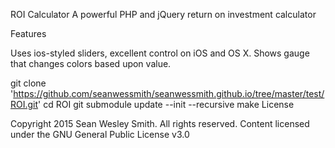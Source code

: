 ROI Calculator
A powerful PHP and jQuery return on investment calculator

Features

Uses ios-styled sliders, excellent control on iOS and OS X.
Shows gauge that changes colors based upon value. 

git clone 'https://github.com/seanwessmith/seanwessmith.github.io/tree/master/test/ROI.git'
cd ROI
git submodule update --init --recursive
make
License

Copyright 2015 Sean Wesley Smith. All rights reserved. Content licensed under the GNU General Public License v3.0

